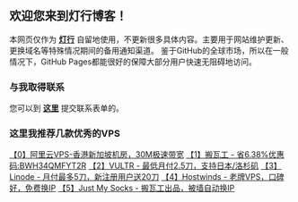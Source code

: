 欢迎您来到灯行博客！
----------

本网页仅作为 [**灯行**](https://iyideng.com) 自留地使用，不更新很多具体内容。主要用于网站维护更新、更换域名等特殊情况期间的备用通知渠道。 鉴于GitHub的全球市场，所以在一般情况下，GitHub Pages都能很好的保障大部分用户快速无阻碍地访问。

### 与我取得联系

您可以到 [**这里**](https://iyideng.com/about/contact) 提交联系表单的。

### 这里我推荐几款优秀的VPS

[【0】阿里云VPS-香港新加坡机房，30M极速带宽](https://iyideng.com/essay/aliyun-simple-application-server-hongkong-singapore-vps.html) 
[【1】搬瓦工 - 省6.38%优惠码:BWH34QMFYT2R](https://goto.iyideng.com/BandwagonHOST) 
[【2】VULTR - 最低月付2.5刀，支持日本/洛杉矶](https://goto.iyideng.com/Vultr4F) 
[【3】Linode - 月付最多5刀，新注册用户送20刀](https://iyideng.com/truth/linode-vps.html) 
[【4】Hostwinds - 老牌VPS，口碑好，免费换IP](https://iyideng.com/essay/hostwinds.html) 
[【5】Just My Socks - 搬瓦工出品，被墙自动换IP](https://goto.iyideng.com/JustMySocks)
